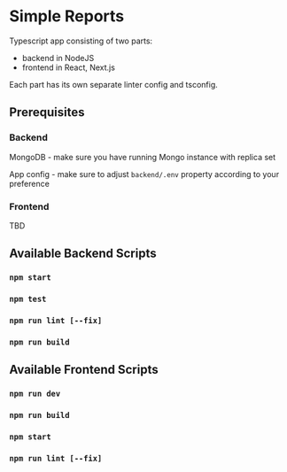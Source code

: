 # Simple Reports
Typescript app consisting of two parts:
- backend in NodeJS
- frontend in React, Next.js

Each part has its own separate linter config and tsconfig.

## Prerequisites

### Backend
MongoDB - make sure you have running Mongo instance with replica set

App config - make sure to adjust `backend/.env` property according to your preference

### Frontend
TBD

## Available Backend Scripts
### `npm start`
### `npm test`
### `npm run lint [--fix]`
### `npm run build`

## Available Frontend Scripts
### `npm run dev`
### `npm run build`
### `npm start`
### `npm run lint [--fix]`